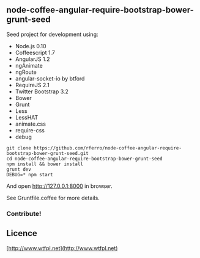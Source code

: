
## node-coffee-angular-require-bootstrap-bower-grunt-seed #

Seed project for development using:

 - Node.js 0.10
 - Coffeescript 1.7
 - AngularJS 1.2
 - ngAnimate
 - ngRoute
 - angular-socket-io by btford
 - RequireJS 2.1
 - Twitter Bootstrap 3.2
 - Bower
 - Grunt
 - Less
 - LessHAT
 - animate.css
 - require-css
 - debug

```
git clone https://github.com/rferro/node-coffee-angular-require-bootstrap-bower-grunt-seed.git
cd node-coffee-angular-require-bootstrap-bower-grunt-seed
npm install && bower install
grunt dev
DEBUG=* npm start
```
And open http://127.0.0.1:8000 in browser.

See Gruntfile.coffee for more details.

### Contribute!

## Licence

[http://www.wtfpl.net](http://www.wtfpl.net)
